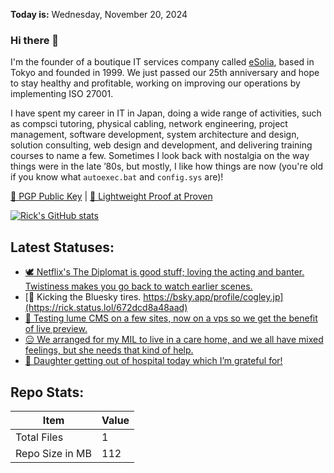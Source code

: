 **Today is:** Wednesday, November 20, 2024

### Hi there 👋

I'm the founder of a boutique IT services company called [eSolia](https://esolia.com), based in Tokyo and founded in 1999. We just passed our 25th anniversary and hope to stay healthy and profitable, working on improving our operations by implementing ISO 27001.  

I have spent my career in IT in Japan, doing a wide range of activities, such as compsci tutoring, physical cabling, network engineering, project management, software development, system architecture and design, solution consulting, web design and development, and delivering training courses to name a few. Sometimes I look back with nostalgia on the way things were in the late ’80s, but mostly, I like how things are now (you're old if you know what `autoexec.bat` and `config.sys` are)! 

[🔑 PGP Public Key](https://cogley.jp/pgp) | [🧾 Lightweight Proof at Proven](https://proven.lol/6265e6)

[![Rick's GitHub stats](https://github-readme-stats.vercel.app/api?username=rickcogley&show_icons=true&theme=transparent)](https://github.com/anuraghazra/github-readme-stats)

## Latest Statuses:

* [🕊️ Netflix&#039;s The Diplomat is good stuff; loving the acting and banter. Twistiness makes you go back to watch earlier scenes.](https://rick.status.lol/673b15ef5661b)
* [👐 Kicking the Bluesky tires. https://bsky.app/profile/cogley.jp](https://rick.status.lol/672dcd8a48aad)
* [🚀 Testing lume CMS on a few sites, now on a vps so we get the benefit of live preview.](https://rick.status.lol/672ca9ac68461)
* [😑 We arranged for my MIL to live in a care home, and we all have mixed feelings, but she needs that kind of help.](https://rick.status.lol/672b4f07ca0b2)
* [🤗 Daughter getting out of hospital today which I’m grateful for!](https://rick.status.lol/6706ce3c33125)




## Repo Stats:

| Item | Value |
| --- | --- |
| Total Files | 1 |
| Repo Size in MB | 112 |